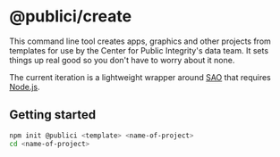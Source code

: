 # @publici/create

This command line tool creates apps, graphics and other projects from templates for use by the Center for Public Integrity's data team. It sets things up real good so you don't have to worry about it none.

The current iteration is a lightweight wrapper around [SAO](https://v1.saojs.org/) that requires [Node.js](https://nodejs.org/).

## Getting started

```sh
npm init @publici <template> <name-of-project>
cd <name-of-project>
```
